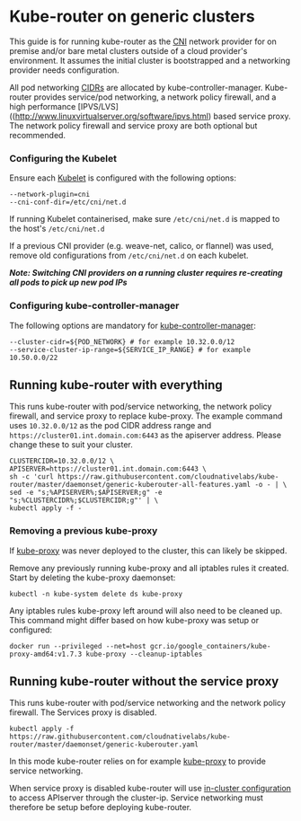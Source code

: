 # Kube-router on generic clusters

This guide is for running kube-router as the [CNI](https://github.com/containernetworking) network provider for on premise and/or bare metal clusters outside of a cloud provider's environment. It assumes the initial cluster is bootstrapped and a networking provider needs configuration.

All pod networking [CIDRs](https://en.wikipedia.org/wiki/Classless_Inter-Domain_Routing) are allocated by kube-controller-manager. Kube-router provides service/pod networking, a network policy firewall, and a high performance [IPVS/LVS]((http://www.linuxvirtualserver.org/software/ipvs.html) based service proxy. The network policy firewall and service proxy are both optional but recommended.

### Configuring the Kubelet

Ensure each [Kubelet](https://kubernetes.io/docs/reference/generated/kubelet/) is configured with the following options:

    --network-plugin=cni
    --cni-conf-dir=/etc/cni/net.d

If running Kubelet containerised, make sure `/etc/cni/net.d` is mapped to the host's `/etc/cni/net.d`

If a previous CNI provider (e.g. weave-net, calico, or flannel) was used, remove old configurations from `/etc/cni/net.d` on each kubelet.

_**Note: Switching CNI providers on a running cluster requires re-creating all pods to pick up new pod IPs**_

### Configuring kube-controller-manager

The following options are mandatory for [kube-controller-manager](https://kubernetes.io/docs/reference/generated/kube-controller-manager/):

    --cluster-cidr=${POD_NETWORK} # for example 10.32.0.0/12
    --service-cluster-ip-range=${SERVICE_IP_RANGE} # for example 10.50.0.0/22


## Running kube-router with everything

This runs kube-router with pod/service networking, the network policy firewall, and service proxy to replace kube-proxy. The example command uses `10.32.0.0/12` as the pod CIDR address range and `https://cluster01.int.domain.com:6443` as the apiserver address. Please change these to suit your cluster.

    CLUSTERCIDR=10.32.0.0/12 \
    APISERVER=https://cluster01.int.domain.com:6443 \
    sh -c 'curl https://raw.githubusercontent.com/cloudnativelabs/kube-router/master/daemonset/generic-kuberouter-all-features.yaml -o - | \
    sed -e "s;%APISERVER%;$APISERVER;g" -e "s;%CLUSTERCIDR%;$CLUSTERCIDR;g"' | \
    kubectl apply -f -

### Removing a previous kube-proxy

If [kube-proxy](https://kubernetes.io/docs/reference/generated/kube-proxy/) was never deployed to the cluster, this can likely be skipped.

Remove any previously running kube-proxy and all iptables rules it created. Start by deleting the kube-proxy daemonset:

    kubectl -n kube-system delete ds kube-proxy

Any iptables rules kube-proxy left around will also need to be cleaned up. This command might differ based on how kube-proxy was setup or configured:

    docker run --privileged --net=host gcr.io/google_containers/kube-proxy-amd64:v1.7.3 kube-proxy --cleanup-iptables


## Running kube-router without the service proxy

This runs kube-router with pod/service networking and the network policy firewall. The Services proxy is disabled.

    kubectl apply -f https://raw.githubusercontent.com/cloudnativelabs/kube-router/master/daemonset/generic-kuberouter.yaml

In this mode kube-router relies on for example [kube-proxy](https://kubernetes.io/docs/reference/generated/kube-proxy/) to provide service networking.

When service proxy is disabled kube-router will use [in-cluster configuration](https://github.com/kubernetes/client-go/tree/master/examples/in-cluster-client-configuration) to access APIserver through the cluster-ip. Service networking must therefore be setup before deploying kube-router.
